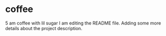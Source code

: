 # coffee
5 am coffee with lil sugar
I am editing the README file. Adding some more details about the project description.
